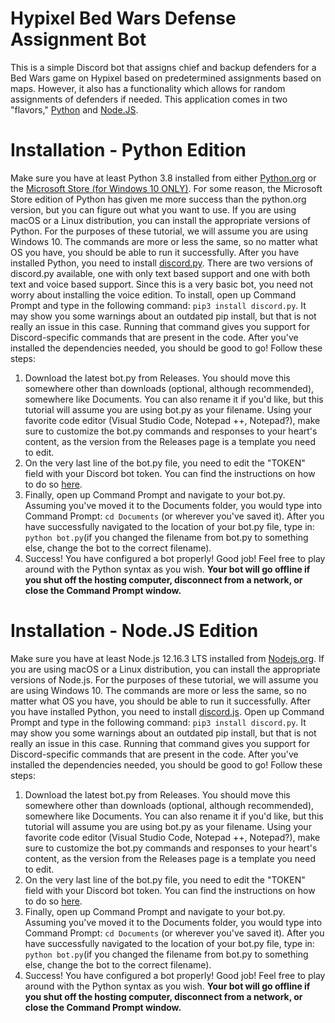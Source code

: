 # Hypixel Bed Wars Defense Assignment Bot
This is a simple Discord bot that assigns chief and backup defenders for a Bed Wars game on Hypixel based on predetermined assignments based on maps. However, it also has a functionality which allows for random assignments of defenders if needed. This application comes in two "flavors," [Python](https://www.python.org/) and [Node.JS](https://nodejs.org/en/).

# Installation - Python Edition
Make sure you have at least Python 3.8 installed from either [Python.org](https://www.python.org/downloads/) or the [Microsoft Store (for Windows 10 ONLY)](https://www.microsoft.com/en-us/p/python-38/9mssztt1n39l?activetab=pivot:overviewtab). For some reason, the Microsoft Store edition of Python has given me more success than the python.org version, but you can figure out what you want to use. If you are using macOS or a Linux distribution, you can install the appropriate versions of Python. For the purposes of these tutorial, we will assume you are using Windows 10. The commands are more or less the same, so no matter what OS you have, you should be able to run it successfully. After you have installed Python, you need to install [discord.py](https://pypi.org/project/discord.py/). There are two versions of discord.py available, one with only text based support and one with both text and voice based support. Since this is a very basic bot, you need not worry about installing the voice edition. To install, open up Command Prompt and type in the following command: 
`pip3 install discord.py`. It may show you some warnings about an outdated pip install, but that is not really an issue in this case. Running that command gives you support for Discord-specific commands that are present in the code. After you've installed the dependencies needed, you should be good to go! Follow these steps:

 1. Download the latest bot.py from Releases. You should move this somewhere other than downloads (optional, although recommended), somewhere like Documents. You can also rename it if you'd like, but this tutorial will assume you are using bot.py as your filename. Using your favorite code editor (Visual Studio Code, Notepad ++, Notepad?), make sure to customize the bot.py commands and responses to your heart's content, as the version from the Releases page is a template you need to edit.
 2. On the very last line of the bot.py file, you need to edit the "TOKEN" field with your Discord bot token. You can find the instructions on how to do so [here](https://discordpy.readthedocs.io/en/latest/discord.html).
 3. Finally, open up Command Prompt and navigate to your bot.py. Assuming you've moved it to the Documents folder, you would type into Command Prompt: 
 `cd Documents` (or wherever you've saved it). After you have successfully navigated to the location of your bot.py file, type in: `python bot.py`(if you changed the filename from bot.py to something else, change the bot to the correct filename).
 4. Success! You have configured a bot properly! Good job! Feel free to play around with the Python syntax as you wish. **Your bot will go offline if you shut off the hosting computer, disconnect from a network, or close the Command Prompt window.**
# Installation - Node.JS Edition
Make sure you have at least Node.js 12.16.3 LTS installed from [Nodejs.org](https://nodejs.org/en/). If you are using macOS or a Linux distribution, you can install the appropriate versions of Node.js. For the purposes of these tutorial, we will assume you are using Windows 10. The commands are more or less the same, so no matter what OS you have, you should be able to run it successfully. After you have installed Python, you need to install [discord.js](https://discord.js.org/#/). Open up Command Prompt and type in the following command: 
`pip3 install discord.py`. It may show you some warnings about an outdated pip install, but that is not really an issue in this case. Running that command gives you support for Discord-specific commands that are present in the code. After you've installed the dependencies needed, you should be good to go! Follow these steps:

 1. Download the latest bot.py from Releases. You should move this somewhere other than downloads (optional, although recommended), somewhere like Documents. You can also rename it if you'd like, but this tutorial will assume you are using bot.py as your filename. Using your favorite code editor (Visual Studio Code, Notepad ++, Notepad?), make sure to customize the bot.py commands and responses to your heart's content, as the version from the Releases page is a template you need to edit.
 2. On the very last line of the bot.py file, you need to edit the "TOKEN" field with your Discord bot token. You can find the instructions on how to do so [here](https://discordpy.readthedocs.io/en/latest/discord.html).
 3. Finally, open up Command Prompt and navigate to your bot.py. Assuming you've moved it to the Documents folder, you would type into Command Prompt: 
 `cd Documents` (or wherever you've saved it). After you have successfully navigated to the location of your bot.py file, type in: `python bot.py`(if you changed the filename from bot.py to something else, change the bot to the correct filename).
 4. Success! You have configured a bot properly! Good job! Feel free to play around with the Python syntax as you wish. **Your bot will go offline if you shut off the hosting computer, disconnect from a network, or close the Command Prompt window.**
<!--stackedit_data:
eyJoaXN0b3J5IjpbMTY0NTY0NjgyNCwxODc0MzY3OTQ0LC0xND
A1ODUzODcyXX0=
-->